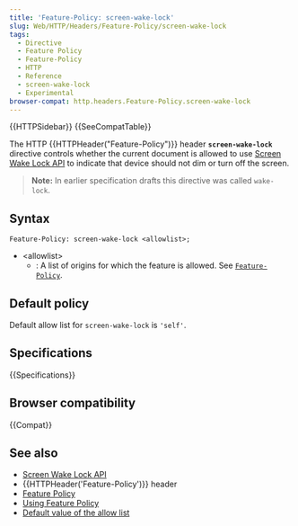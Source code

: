 ```yaml
---
title: 'Feature-Policy: screen-wake-lock'
slug: Web/HTTP/Headers/Feature-Policy/screen-wake-lock
tags:
  - Directive
  - Feature Policy
  - Feature-Policy
  - HTTP
  - Reference
  - screen-wake-lock
  - Experimental
browser-compat: http.headers.Feature-Policy.screen-wake-lock
---
```

{{HTTPSidebar}} {{SeeCompatTable}}

The HTTP {{HTTPHeader("Feature-Policy")}} header **`screen-wake-lock`** directive controls whether the current document is allowed to use [Screen Wake Lock API](/en-US/docs/Web/API/Screen_Wake_Lock_API) to indicate that device should not dim or turn off the screen.

> **Note:** In earlier specification drafts this directive was called `wake-lock`.

## Syntax

```
Feature-Policy: screen-wake-lock <allowlist>;
```

- \<allowlist>
  - : A list of origins for which the feature is allowed. See [`Feature-Policy`](/en-US/docs/Web/HTTP/Headers/Feature-Policy#syntax).

## Default policy

Default allow list for `screen-wake-lock` is `'self'`.

## Specifications

{{Specifications}}

## Browser compatibility

{{Compat}}

## See also

- [Screen Wake Lock API](/en-US/docs/Web/API/Screen_Wake_Lock_API)
- {{HTTPHeader('Feature-Policy')}} header
- [Feature Policy](/en-US/docs/Web/HTTP/Feature_Policy)
- [Using Feature Policy](/en-US/docs/Web/HTTP/Feature_Policy/Using_Feature_Policy)
- [Default value of the allow list](https://www.w3.org/TR/wake-lock/#wake-locks)
